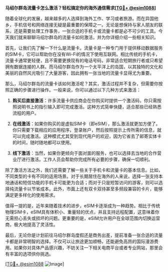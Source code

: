 **马绍尔群岛流量卡怎么激活？轻松搞定你的海外通信需求[[TG💪+ @esim1088](https://t.me/s/esim1088)]**

随着全球化的发展，越来越多的人选择到海外工作、学习或者旅游。而在异国他乡，手机信号和网络连接无疑是最重要的保障之一。无论是想保持与家人朋友的联系，还是需要处理工作事务，一张合适的手机卡或流量卡都是必不可少的工具。今天我们就来聊聊马绍尔群岛的流量卡如何激活，并为你详细介绍一些相关知识。

首先，让我们先了解一下什么是流量卡。流量卡是一种专门用于提供移动数据服务的SIM卡，它可以帮助你在没有Wi-Fi的情况下使用互联网。相比传统的手机卡，流量卡通常更轻便，且不需要更换现有的电话号码，非常适合短期旅行者或只希望拥有数据连接的人群。而马绍尔群岛作为一个太平洋上的岛国，以其独特的文化和美丽的自然风光吸引了大量游客，因此拥有一张当地的流量卡显得尤为重要。

那么，马绍尔群岛的流量卡该如何激活呢？其实，激活过程并不复杂，但需要你按照正确的步骤进行操作。一般来说，你可以通过以下几种方式来激活：

1. **购买后直接激活**：许多流量卡供应商会在你购买时提供一个激活码，你只需按照说明书上的指引输入即可完成激活。这种方式简单快捷，适合那些已经熟悉流程的用户。

2. **在线激活**：如果你购买的是虚拟SIM卡（即eSIM），那么激活就更加方便了。你只需要下载相应的应用程序，登录账户，然后按照提示上传所需的信息，就可以完成激活。这种模式尤其受到现代用户的欢迎，因为它省去了邮寄实体卡的时间，随时随地都可以使用。

3. **线下激活**：当然，如果你更倾向于面对面的服务，也可以选择去当地的合作营业厅进行激活。工作人员会帮助你完成所有必要的步骤，确保一切顺利。

除了激活方法之外，我们还需要了解一些关于手机卡和流量卡的基本信息。比如，不同类型的卡有不同的适用场景。对于长期居住在海外的人来说，选择一张支持本地通话和短信功能的手机卡可能更为合适；而对于只是短暂访问的游客，则可以选择纯流量卡以节省成本。此外，市面上还有双卡双待甚至多频段兼容的卡片，能够满足更多样化的使用需求。

值得一提的是，近年来随着技术的进步，eSIM卡逐渐成为一种趋势。相比于传统物理SIM卡，eSIM具有体积小、重量轻的优点，并且支持远程配置，这意味着你无需担心丢失或损坏的问题。更重要的是，eSIM允许用户在全球范围内切换运营商，极大地提高了灵活性。

最后，无论你是计划前往马绍尔群岛度假还是商务出差，提前准备一张合适的流量卡都是非常明智的选择。不仅可以让旅途更加顺畅，还能避免高昂的国际漫游费用。如果你对具体产品感兴趣，不妨关注一下相关电商平台或者专业网站，那里会有丰富的选项供你挑选。

[[TG💪+ @esim1088](https://t.me/s/esim1088) ![Image](https://i.postimg.cc/4NQfJmqS/Snipaste-2025-05-13-00-14-12.png)]
